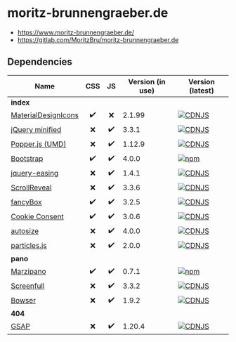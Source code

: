 # moritz-brunnengraeber.de

* https://www.moritz-brunnengraeber.de/
* https://gitlab.com/MoritzBru/moritz-brunnengraeber.de

## Dependencies


| Name                                                             | CSS | JS  | Version (in use) | Version (latest)                                                                                                          |
| ---------------------------------------------------------------- |:---:|:---:| ---------------- | ------------------------------------------------------------------------------------------------------------------------- |
| **index**                                                        |     |     |                  |                                                                                                                           |
| [MaterialDesignIcons](https://materialdesignicons.com/bootstrap) | ✔️  | ❌  | 2.1.99           | [![CDNJS](https://img.shields.io/cdnjs/v/MaterialDesign-Webfont.svg)](https://cdnjs.com/libraries/MaterialDesign-Webfont) |
| [jQuery minified](https://code.jquery.com)                       | ❌  | ✔️  | 3.3.1            | [![CDNJS](https://img.shields.io/cdnjs/v/jquery.svg)](https://code.jquery.com)                                            |
| [Popper.js (UMD)](https://github.com/FezVrasta/popper.js)        | ❌  | ✔️  | 1.12.9           | [![CDNJS](https://img.shields.io/cdnjs/v/popper.js.svg)](https://cdnjs.com/libraries/popper.js)                           |
| [Bootstrap](https://getbootstrap.com/)                           | ✔️  | ✔️  | 4.0.0            | [![npm](https://img.shields.io/npm/v/bootstrap.svg)](https://getbootstrap.com/)                                           |
| [jquery-easing](http://gsgd.co.uk/sandbox/jquery/easing/)        | ❌  | ✔️  | 1.4.1            | [![CDNJS](https://img.shields.io/cdnjs/v/jquery-easing.svg)](https://cdnjs.com/libraries/jquery-easing)                   |
| [ScrollReveal](https://github.com/jlmakes/scrollreveal)          | ❌  | ✔️  | 3.3.6            | [![CDNJS](https://img.shields.io/cdnjs/v/scrollReveal.js.svg)](https://cdnjs.com/libraries/scrollReveal.js)               |
| [fancyBox](https://fancyapps.com/fancybox/3/)                    | ✔️  | ✔️  | 3.2.5            | [![CDNJS](https://img.shields.io/cdnjs/v/fancybox.svg)](https://cdnjs.com/libraries/fancybox)                             |
| [Cookie Consent](https://cookieconsent.insites.com/ )            | ✔️  | ✔️  | 3.0.6            | [![CDNJS](https://img.shields.io/cdnjs/v/cookieconsent2.svg)](https://cdnjs.com/libraries/cookieconsent2)                 |
| [autosize](http://www.jacklmoore.com/autosize/)                  | ❌  | ✔️  | 4.0.0            | [![CDNJS](https://img.shields.io/cdnjs/v/autosize.js.svg)](https://cdnjs.com/libraries/autosize.js)                       |
| [particles.js](https://github.com/VincentGarreau/particles.js/)  | ❌  | ✔️  | 2.0.0            | [![CDNJS](https://img.shields.io/cdnjs/v/particles.js.svg)](https://cdnjs.com/libraries/particles.js)                     |
| **pano**                                                         |     |     |                  |                                                                                                                           |
| [Marzipano](http://www.marzipano.net/)                           | ✔️  | ✔️  | 0.7.1            | [![npm](https://img.shields.io/npm/v/marzipano.svg?colorB=007ec6)](http://www.marzipano.net/)                             |
| [Screenfull](https://github.com/sindresorhus/screenfull.js)      | ❌  | ✔️  | 3.3.2            | [![CDNJS](https://img.shields.io/cdnjs/v/screenfull.js.svg)](https://cdnjs.com/libraries/screenfull.js)                   |
| [Bowser](https://github.com/lancedikson/bowser)                  | ❌  | ✔️  | 1.9.2            | [![CDNJS](https://img.shields.io/cdnjs/v/bowser.svg)](https://cdnjs.com/libraries/bowser)                                 |
| **404**                                                          |     |     |                  |                                                                                                                           |
| [GSAP](https://greensock.com/gsap)                               | ❌  | ✔️  | 1.20.4           | [![CDNJS](https://img.shields.io/cdnjs/v/gsap.svg)](https://cdnjs.com/libraries/gsap)                                     |
